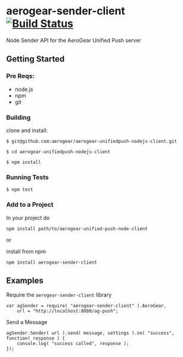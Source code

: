 # aerogear-sender-client [![Build Status](https://secure.travis-ci.org/aerogear/aerogear-unifiedpush-nodejs-client.png?branch=master)](https://travis-ci.org/aerogear/aerogear-unifiedpush-nodejs-client)

Node Sender API for the AeroGear Unified Push server

## Getting Started

### Pre Reqs:
* node.js
* npm
* git

### Building

clone and install:

    $ git@github.com:aerogear/aerogear-unifiedpush-nodejs-client.git

    $ cd aerogear-unifiedpush-nodejs-client

    $ npm install

### Running Tests

    $ npm test


### Add to a Project

In your project do

    npm install path/to/aerogear-unified-push-node-client

or

install from npm

    npm install aerogear-sender-client



## Examples

Require the `aerogear-sender-client` library

    var agSender = require( "aerogear-sender-client" ).AeroGear,
        url = "http://localhost:8080/ag-push";

Send a Message


    agSender.Sender( url ).send( message, settings ).on( "success", function( response ) {
        console.log( "success called", response );
    });

